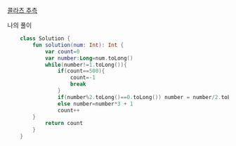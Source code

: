 [콜라츠 추측](https://programmers.co.kr/learn/courses/30/lessons/12943)

나의 풀이
```kotlin
    class Solution {
        fun solution(num: Int): Int {
            var count=0
            var number:Long=num.toLong()
            while(number!=1.toLong()){
                if(count==500){
                    count=-1
                    break
                }
                if(number%2.toLong()==0.toLong()) number = number/2.toLong() 
                else number=number*3 + 1
                count++
        }
            return count
        }
    }
```